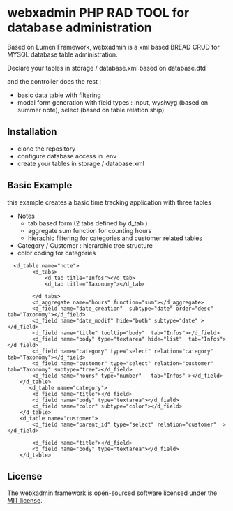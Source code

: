 # webxadmin PHP RAD TOOL for database administration

[//]: # ([![Build Status]&#40;https://travis-ci.org/laravel/lumen-framework.svg&#41;]&#40;https://travis-ci.org/laravel/lumen-framework&#41;)

[//]: # ([![Total Downloads]&#40;https://img.shields.io/packagist/dt/laravel/framework&#41;]&#40;https://packagist.org/packages/laravel/lumen-framework&#41;)

[//]: # ([![Latest Stable Version]&#40;https://img.shields.io/packagist/v/laravel/framework&#41;]&#40;https://packagist.org/packages/laravel/lumen-framework&#41;)

[//]: # ([![License]&#40;https://img.shields.io/packagist/l/laravel/framework&#41;]&#40;https://packagist.org/packages/laravel/lumen-framework&#41;)

Based on Lumen Framework, webxadmin is a xml based BREAD CRUD for MYSQL database table administration.

Declare your tables in storage / database.xml based on database.dtd 

and the controller does the rest :

* basic data table with filtering
* modal form generation with field types : input, wysiwyg (based on summer note), select (based on table relation ship)

## Installation

* clone the repository
* configure database access in .env
* create your tables in  storage / database.xml

## Basic Example

this example creates a basic time tracking application with three tables
 * Notes
   * tab based form (2 tabs defined by d_tab )
   * aggregate sum function for counting hours
   * hierachic filtering for categories and customer related tables
 * Category  / Customer : hierarchic tree structure
 * color coding for categories

```
  <d_table name="note">
        <d_tabs>
            <d_tab title="Infos"></d_tab>
            <d_tab title="Taxonomy"></d_tab>

        </d_tabs>
        <d_aggregate name="hours" function="sum"></d_aggregate>
        <d_field name="date_creation"  subtype="date" order="desc"  tab="Taxonomy"></d_field>
        <d_field name="date_modif" hide="both" subtype="date" ></d_field>
        <d_field name="title" tooltip="body"  tab="Infos"></d_field>
        <d_field name="body" type="textarea" hide="list"  tab="Infos"></d_field>
        <d_field name="category" type="select" relation="category"  tab="Taxonomy"></d_field>
        <d_field name="customer" type="select" relation="customer"  tab="Taxonomy" subtype="tree"></d_field>
        <d_field name="hours" type="number"   tab="Infos" ></d_field>
    </d_table>
       <d_table name="category">
        <d_field name="title"></d_field>
        <d_field name="body" type="textarea"></d_field>
        <d_field name="color" subtype="color"></d_field>
    </d_table>
    <d_table name="customer">
        <d_field name="parent_id" type="select" relation="customer"  ></d_field>

        <d_field name="title"></d_field>
        <d_field name="body" type="textarea"></d_field>
    </d_table>
```
 
## License

The webxadmin framework is open-sourced software licensed under the [MIT license](https://opensource.org/licenses/MIT).
